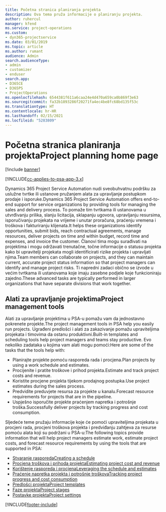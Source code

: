 ```yaml
---
title: Početna stranica planiranja projekta
description: Ova tema pruža informacije o planiranju projekta.
author: ruhercul
manager: kfend
ms.service: project-operations
ms.custom:
- dyn365-projectservice
ms.date: 03/01/2019
ms.topic: article
ms.author: rumant
audience: Admin
search.audienceType:
- admin
- customizer
- enduser
search.app:
- D365CE
- D365PS
- ProjectOperations
ms.openlocfilehash: 6544381f611a6caa24e4d470a659ca0b869f3e63
ms.sourcegitcommit: fa32b1893286f20271fa4ec4be8fc68bd135f53c
ms.translationtype: HT
ms.contentlocale: hr-HR
ms.lasthandoff: 02/15/2021
ms.locfileid: "5283809"
---
```

# <a name="project-planning-home-page"></a><span data-ttu-id="c2c45-103">Početna stranica planiranja projekta</span><span class="sxs-lookup"><span data-stu-id="c2c45-103">Project planning home page</span></span>

[!include [banner](../includes/psa-now-project-operations.md)]

[!INCLUDE[cc-applies-to-psa-app-3.x](../includes/cc-applies-to-psa-app-3x.md)]

<span data-ttu-id="c2c45-104">Dynamics 365 Project Service Automation nudi sveobuhvatnu podršku za uslužne tvrtke ili ustanove pružanjem alata za upravljanje postupkom prodaje i isporuke.</span><span class="sxs-lookup"><span data-stu-id="c2c45-104">Dynamics 365 Project Service Automation offers end-to-end support for service organizations by providing tools for managing the sales and delivery process.</span></span> <span data-ttu-id="c2c45-105">To pomaže tim tvrtkama ili ustanovama u utvrđivanju prilika, slanju licitacija, sklapanju ugovora, upravljanju resursima, isporučivanju projekata na vrijeme i unutar proračuna, praćenju vremena i troškova i fakturiranju klijenata.</span><span class="sxs-lookup"><span data-stu-id="c2c45-105">It helps these organizations identify opportunities, submit bids, reach contractual agreements, manage resources, deliver projects on time and within budget, record time and expenses, and invoice the customer.</span></span> <span data-ttu-id="c2c45-106">Članovi tima mogu surađivati na projektima i mogu održavati trenutačne, točne informacije o statusu projekta kako bi upravitelji projekata mogli identificirati rizike projekta i upravljati njima.</span><span class="sxs-lookup"><span data-stu-id="c2c45-106">Team members can collaborate on projects, and they can maintain current, accurate project status information so that project managers can identify and manage project risks.</span></span> <span data-ttu-id="c2c45-107">Ti napredni zadaci obično se izvode u većim tvrtkama ili ustanovama koje imaju zasebne podjele koje funkcioniraju zajedno.</span><span class="sxs-lookup"><span data-stu-id="c2c45-107">These advanced tasks are typically performed in larger organizations that have separate divisions that work together.</span></span>

## <a name="project-management-tools"></a><span data-ttu-id="c2c45-108">Alati za upravljanje projektima</span><span class="sxs-lookup"><span data-stu-id="c2c45-108">Project management tools</span></span>

<span data-ttu-id="c2c45-109">Alati za upravljanje projektima u PSA-u pomažu vam da jednostavno pokrenete projekte.</span><span class="sxs-lookup"><span data-stu-id="c2c45-109">The project management tools in PSA help you easily run projects.</span></span> <span data-ttu-id="c2c45-110">Ugrađeni predlošci i alati za zakazivanje pomažu upraviteljima projekata i timovima da ostanu produktivni.</span><span class="sxs-lookup"><span data-stu-id="c2c45-110">Built-in templates and scheduling tools help project managers and teams stay productive.</span></span> <span data-ttu-id="c2c45-111">Evo nekoliko zadataka u kojima vam alati mogu pomoći:</span><span class="sxs-lookup"><span data-stu-id="c2c45-111">Here are some of the tasks that the tools help with:</span></span>

- <span data-ttu-id="c2c45-112">Planirajte projekte pomoću rasporeda rada i procjena.</span><span class="sxs-lookup"><span data-stu-id="c2c45-112">Plan projects by using a work schedule and estimates.</span></span>
- <span data-ttu-id="c2c45-113">Procijenite i pratite troškove i prihod projekta.</span><span class="sxs-lookup"><span data-stu-id="c2c45-113">Estimate and track project costs and revenue.</span></span>
- <span data-ttu-id="c2c45-114">Koristite procjene projekta tijekom prodajnog postupka.</span><span class="sxs-lookup"><span data-stu-id="c2c45-114">Use project estimates during the sales process.</span></span>
- <span data-ttu-id="c2c45-115">Predvidite preduvjete resursa za projekte u kanalu.</span><span class="sxs-lookup"><span data-stu-id="c2c45-115">Forecast resource requirements for projects that are in the pipeline.</span></span>
- <span data-ttu-id="c2c45-116">Uspješno isporučite projekte praćenjem napretka i potrošnje troška.</span><span class="sxs-lookup"><span data-stu-id="c2c45-116">Successfully deliver projects by tracking progress and cost consumption.</span></span>

<span data-ttu-id="c2c45-117">Sljedeće teme pružaju informacije koje će pomoći upraviteljima projekata u procjeni rada, procjeni troškova projekta i predviđanju zahtjeva za resurse pomoću alata koji su podržani u PSA-u:</span><span class="sxs-lookup"><span data-stu-id="c2c45-117">The following topics provide information that will help project managers estimate work, estimate project costs, and forecast resource requirements by using the tools that are supported in PSA:</span></span>

- [<span data-ttu-id="c2c45-118">Stvaranje rasporeda</span><span class="sxs-lookup"><span data-stu-id="c2c45-118">Creating a schedule</span></span>](project-creating.md)
- [<span data-ttu-id="c2c45-119">Procjena troškova i prihoda projekta</span><span class="sxs-lookup"><span data-stu-id="c2c45-119">Estimating project cost and revenue</span></span>](project-estimating.md)
- [<span data-ttu-id="c2c45-120">Korištenje rasporeda i procjena</span><span class="sxs-lookup"><span data-stu-id="c2c45-120">Leveraging the schedule and estimates</span></span>](project-leveraging.md)
- [<span data-ttu-id="c2c45-121">Praćenje napretka projekta i potrošnje troškova</span><span class="sxs-lookup"><span data-stu-id="c2c45-121">Tracking project progress and cost consumption</span></span>](project-tracking.md)
- [<span data-ttu-id="c2c45-122">Predlošci projekta</span><span class="sxs-lookup"><span data-stu-id="c2c45-122">Project templates</span></span>](project-templates.md)
- [<span data-ttu-id="c2c45-123">Faze projekta</span><span class="sxs-lookup"><span data-stu-id="c2c45-123">Project stages</span></span>](project-stages.md)
- [<span data-ttu-id="c2c45-124">Postavke projekta</span><span class="sxs-lookup"><span data-stu-id="c2c45-124">Project settings</span></span>](project-settings.md)


[!INCLUDE[footer-include](../includes/footer-banner.md)]